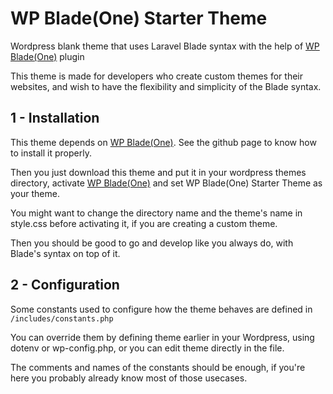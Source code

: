 # WP Blade(One) Starter Theme

Wordpress blank theme that uses Laravel Blade syntax with the help of [WP Blade(One)](https://github.com/dievardump/wp-bladeone-plugin) plugin

This theme is made for developers who create custom themes for their websites, and wish to have the flexibility and simplicity of the Blade syntax.

## 1 - Installation

This theme depends on [WP Blade(One)](https://github.com/dievardump/wp-bladeone-plugin). See the github page to know how to install it properly.

Then you just download this theme and put it in your wordpress themes directory, activate [WP Blade(One)](https://github.com/dievardump/wp-bladeone-plugin) and set WP Blade(One) Starter Theme as your theme.

You might want to change the directory name and the theme's name in style.css before activating it, if you are creating a custom theme.

Then you should be good to go and develop like you always do, with Blade's syntax on top of it.

## 2 - Configuration

Some constants used to configure how the theme behaves are defined in `/includes/constants.php`

You can override them by defining theme earlier in your Wordpress, using dotenv or wp-config.php, or you can edit theme directly in the file.

The comments and names of the constants should be enough, if you're here you probably already know most of those usecases.